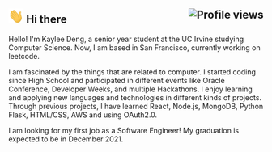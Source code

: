
<h2>
	<img src="img/wave.gif" width="30px"> Hi there <img align="right" src="https://gpvc.arturio.dev/bikaylee" alt="Profile views">
</h2>

  
Hello! I'm Kaylee Deng, a senior year student at the UC Irvine studying Computer Science. Now, I am based in San Francisco, currently working on leetcode.

I am fascinated by the things that are related to computer. I started coding since High School and participated in different events like Oracle Conference, Developer Weeks, and multiple Hackathons. I enjoy learning and applying new languages and technologies in different kinds of projects. Through previous projects, I have learned React, Node.js, MongoDB, Python Flask, HTML/CSS, AWS and using OAuth2.0. 


I am looking for my first job as a Software Engineer! My graduation is expected to be in December 2021.


<!--
### Hi there 👋

Here is Kaylee. 🔭 I’m currently doing leetcode.

### 🖥 Personal Website:
[kayleedeng.com](https://kayleedeng.com)


### 📫 How to reach me:
[bixiadd@gmail.com](mailto:bixiadd@gmail.com)


**bikaylee/bikaylee** is a ✨ _special_ ✨ repository because its `README.md` (this file) appears on your GitHub profile.

Here are some ideas to get you started:

- 🔭 I’m currently working on ...
- 🌱 I’m currently learning ...
- 👯 I’m looking to collaborate on ...
- 🤔 I’m looking for help with ...
- 💬 Ask me about ...
- 📫 How to reach me: ...
- 😄 Pronouns: ...
- ⚡ Fun fact: ...
-->
